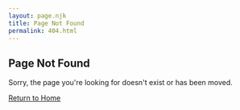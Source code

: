 ```yaml
---
layout: page.njk
title: Page Not Found
permalink: 404.html
---
```


## Page Not Found

Sorry, the page you're looking for doesn't exist or has been moved.

<div class="not-prose text-center mt-8">
  <a href="/" class="btn inline-block font-medium">Return to Home</a>
</div>